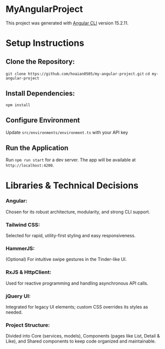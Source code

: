 
# MyAngularProject

This project was generated with [Angular CLI](https://github.com/angular/angular-cli) version 15.2.11.

# Setup Instructions

## Clone the Repository:
`git clone https://github.com/hoaian0505/my-angular-project.git`
`cd my-angular-project`

## Install Dependencies:
`npm install`

## Configure Environment
Update `src/environments/environment.ts` with your API key

## Run the Application
Run `npm run start` for a dev server. The app will be available at `http://localhost:4200`.

# Libraries & Technical Decisions
### Angular:
Chosen for its robust architecture, modularity, and strong CLI support.
### Tailwind CSS:
Selected for rapid, utility-first styling and easy responsiveness.
### HammerJS: 
(Optional) For intuitive swipe gestures in the Tinder-like UI.
### RxJS & HttpClient: 
Used for reactive programming and handling asynchronous API calls.
### jQuery UI: 
Integrated for legacy UI elements; custom CSS overrides its styles as needed.
### Project Structure: 
Divided into Core (services, models), Components (pages like List, Detail & Like), and Shared components to keep code organized and maintainable.
